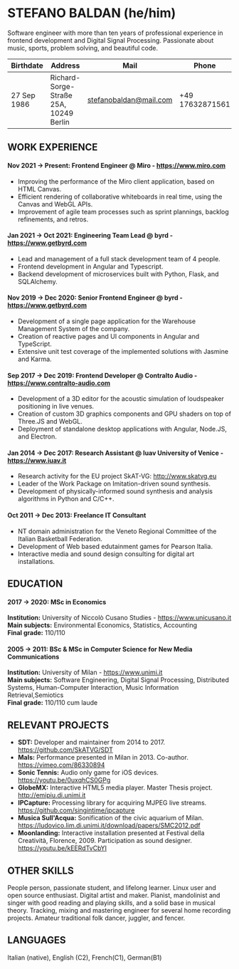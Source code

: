 # STEFANO BALDAN (he/him)

Software engineer with more than ten years of professional experience in frontend development and Digital Signal Processing. Passionate about music, sports, problem solving, and beautiful code.

| Birthdate   | Address                                | Mail                   | Phone           |
| ----------- | -------------------------------------- | ---------------------- | --------------- |
| 27 Sep 1986 | Richard-Sorge-Straße 25A, 10249 Berlin | stefanobaldan@mail.com | +49 17632871561 |

## WORK EXPERIENCE

#### Nov 2021 &rarr; Present: Frontend Engineer @ Miro - https://www.miro.com

- Improving the performance of the Miro client application, based on HTML Canvas.
- Efficient rendering of collaborative whiteboards in real time, using the Canvas and WebGL APIs.
- Improvement of agile team processes such as sprint plannings, backlog refinements, and retros.

#### Jan 2021 &rarr; Oct 2021: Engineering Team Lead @ byrd - https://www.getbyrd.com

- Lead and management of a full stack development team of 4 people.
- Frontend development in Angular and Typescript.
- Backend development of microservices built with Python, Flask, and SQLAlchemy.

#### Nov 2019 &rarr; Dec 2020: Senior Frontend Engineer @ byrd - https://www.getbyrd.com

- Development of a single page application for the Warehouse Management System of the company.
- Creation of reactive pages and UI components in Angular and TypeScript.
- Extensive unit test coverage of the implemented solutions with Jasmine and Karma.

#### Sep 2017 &rarr; Dec 2019: Frontend Developer @ Contralto Audio - https://www.contralto-audio.com

- Development of a 3D editor for the acoustic simulation of loudspeaker positioning in live venues.
- Creation of custom 3D graphics components and GPU shaders on top of Three.JS and WebGL.
- Deployment of standalone desktop applications with Angular, Node.JS, and Electron.

#### Jan 2014 &rarr; Dec 2017: Research Assistant @ Iuav University of Venice - https://www.iuav.it

- Research activity for the EU project SkAT-VG: http://www.skatvg.eu
- Leader of the Work Package on Imitation-driven sound synthesis.
- Development of physically-informed sound synthesis and analysis algorithms in Python and C/C++.

#### Oct 2011 &rarr; Dec 2013: Freelance IT Consultant

- NT domain administration for the Veneto Regional Committee of the Italian Basketball Federation.
- Development of Web based edutainment games for Pearson Italia.
- Interactive media and sound design consulting for digital art installations.

## EDUCATION

#### 2017 &rarr; 2020: MSc in Economics

**Institution:** University of Niccolò Cusano Studies - https://www.unicusano.it<br />
**Main subjects:** Environmental Economics, Statistics, Accounting<br />
**Final grade:** 110/110

#### 2005 &rarr; 2011: BSc & MSc in Computer Science for New Media Communications

**Institution:** University of Milan - https://www.unimi.it<br />
**Main subjects:** Software Engineering, Digital Signal Processing, Distributed Systems, Human-Computer Interaction, Music Information Retrieval,Semiotics<br />
**Final grade:** 110/110 cum laude

## RELEVANT PROJECTS

- **SDT:** Developer and maintainer from 2014 to 2017. https://github.com/SkATVG/SDT
- **MaIs:** Performance presented in Milan in 2013. Co-author. https://vimeo.com/86330894
- **Sonic Tennis:** Audio only game for iOS devices. https://youtu.be/0uxqhCS0GPg
- **GlobeMX:** Interactive HTML5 media player. Master Thesis project. http://emipiu.di.unimi.it
- **IPCapture:** Processing library for acquiring MJPEG live streams. https://github.com/singintime/ipcapture
- **Musica Sull'Acqua:** Sonification of the civic aquarium of Milan. https://ludovico.lim.di.unimi.it/download/papers/SMC2012.pdf
- **Moonlanding:** Interactive installation presented at Festival della Creatività, Florence, 2009.
  Participation as sound designer. https://youtu.be/kEERdTvCbYI

## OTHER SKILLS

People person, passionate student, and lifelong learner. Linux user and open source enthusiast. Digital artist and maker. Pianist, mandolinist and singer with good reading and playing skills, and a solid base in musical theory. Tracking, mixing and mastering engineer for several home recording projects. Amateur traditional folk dancer, juggler, and fencer.

## LANGUAGES

Italian (native), English (C2), French(C1), German(B1)
